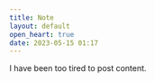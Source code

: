 ```yaml
---
title: Note
layout: default
open_heart: true
date: 2023-05-15 01:17
---
```


I have been too tired to post content.
